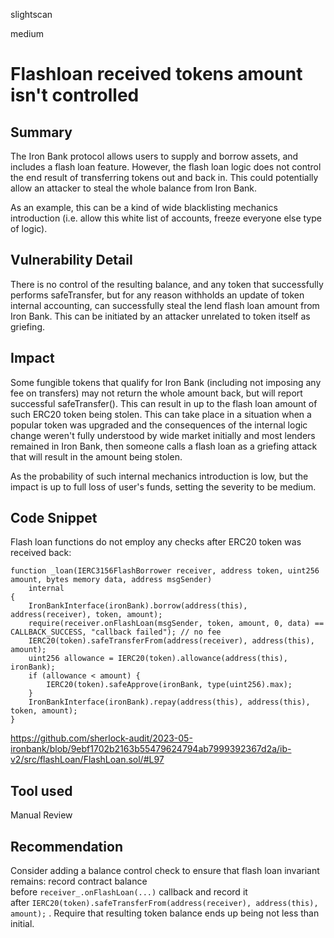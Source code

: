 slightscan

medium

# Flashloan received tokens amount isn't controlled

## Summary

The Iron Bank protocol allows users to supply and borrow assets, and includes a flash loan feature. However, the flash loan logic does not control the end result of transferring tokens out and back in. This could potentially allow an attacker to steal the whole balance from Iron Bank.

As an example, this can be a kind of wide blacklisting mechanics introduction (i.e. allow this white list of accounts, freeze everyone else type of logic).

## Vulnerability Detail

There is no control of the resulting balance, and any token that successfully performs safeTransfer, but for any reason withholds an update of token internal accounting, can successfully steal the lend flash loan amount from Iron Bank. This can be initiated by an attacker unrelated to token itself as griefing.

## Impact

Some fungible tokens that qualify for Iron Bank (including not imposing any fee on transfers) may not return the whole amount back, but will report successful safeTransfer(). This can result in up to the flash loan amount of such ERC20 token being stolen. This can take place in a situation when a popular token was upgraded and the consequences of the internal logic change weren't fully understood by wide market initially and most lenders remained in Iron Bank, then someone calls a flash loan as a griefing attack that will result in the amount being stolen.

As the probability of such internal mechanics introduction is low, but the impact is up to full loss of user's funds, setting the severity to be medium.

## Code Snippet

Flash loan functions do not employ any checks after ERC20 token was received back:

```solidity
function _loan(IERC3156FlashBorrower receiver, address token, uint256 amount, bytes memory data, address msgSender)
    internal
{
    IronBankInterface(ironBank).borrow(address(this), address(receiver), token, amount);
    require(receiver.onFlashLoan(msgSender, token, amount, 0, data) == CALLBACK_SUCCESS, "callback failed"); // no fee
    IERC20(token).safeTransferFrom(address(receiver), address(this), amount);
    uint256 allowance = IERC20(token).allowance(address(this), ironBank);
    if (allowance < amount) {
        IERC20(token).safeApprove(ironBank, type(uint256).max);
    }
    IronBankInterface(ironBank).repay(address(this), address(this), token, amount);
}
```

https://github.com/sherlock-audit/2023-05-ironbank/blob/9ebf1702b2163b55479624794ab7999392367d2a/ib-v2/src/flashLoan/FlashLoan.sol/#L97

## Tool used

Manual Review

## Recommendation

Consider adding a balance control check to ensure that flash loan invariant remains: record contract balance before `receiver_.onFlashLoan(...)` callback and record it after `IERC20(token).safeTransferFrom(address(receiver), address(this), amount);` . Require that resulting token balance ends up being not less than initial.
